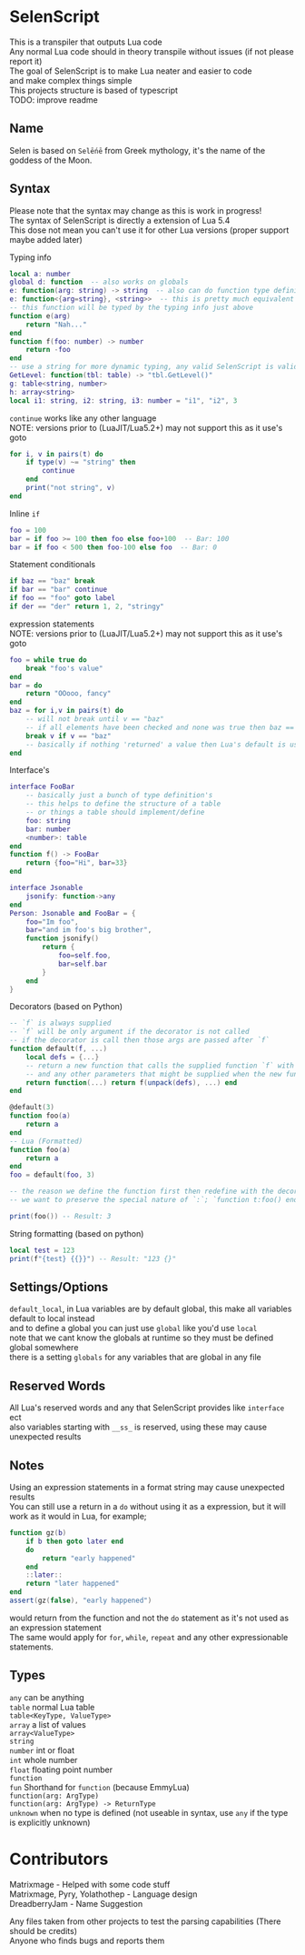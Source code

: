 # SelenScript
This is a transpiler that outputs Lua code  
Any normal Lua code should in theory transpile without issues (if not please report it)  
The goal of SelenScript is to make Lua neater and easier to code  
and make complex things simple  
This projects structure is based of typescript  
TODO: improve readme

## Name
Selen is based on `Selḗnē` from Greek mythology, it's the name of the goddess of the Moon.  

## Syntax
Please note that the syntax may change as this is work in progress!  
The syntax of SelenScript is directly a extension of Lua 5.4  
This dose not mean you can't use it for other Lua versions (proper support maybe added later)  

Typing info 
```Lua
local a: number
global d: function  -- also works on globals
e: function(arg: string) -> string  -- also can do function type definitions
e: function<{arg=string}, <string>>  -- this is pretty much equivalent to the above
-- this function will be typed by the typing info just above
function e(arg)
	return "Nah..."
end
function f(foo: number) -> number
	return -foo
end
-- use a string for more dynamic typing, any valid SelenScript is valid within the string
GetLevel: function(tbl: table) -> "tbl.GetLevel()"
g: table<string, number>
h: array<string>
local i1: string, i2: string, i3: number = "i1", "i2", 3
```

`continue` works like any other language  
NOTE: versions prior to (LuaJIT/Lua5.2+) may not support this as it use's goto  
```Lua
for i, v in pairs(t) do
	if type(v) ~= "string" then
		continue
	end
	print("not string", v)
end
```

Inline `if`  
```Lua
foo = 100
bar = if foo >= 100 then foo else foo+100  -- Bar: 100
bar = if foo < 500 then foo-100 else foo  -- Bar: 0
```

Statement conditionals  
```Lua
if baz == "baz" break
if bar == "bar" continue
if foo == "foo" goto label
if der == "der" return 1, 2, "stringy"
```

expression statements  
NOTE: versions prior to (LuaJIT/Lua5.2+) may not support this as it use's goto  
```Lua
foo = while true do
	break "foo's value"
end
bar = do
	return "OOooo, fancy"
end
baz = for i,v in pairs(t) do
	-- will not break until v == "baz"
	-- if all elements have been checked and none was true then baz == nil
	break v if v == "baz"
	-- basically if nothing 'returned' a value then Lua's default is used `nil`
end
```

Interface's  
```Lua
interface FooBar
	-- basically just a bunch of type definition's
	-- this helps to define the structure of a table
	-- or things a table should implement/define
	foo: string
	bar: number
	<number>: table
end
function f() -> FooBar
	return {foo="Hi", bar=33}
end

interface Jsonable
	jsonify: function->any
end
Person: Jsonable and FooBar = {
	foo="Im foo",
	bar="and im foo's big brother",
	function jsonify()
		return {
			foo=self.foo,
			bar=self.bar
		}
	end
}
```

Decorators (based on Python)  
```Lua
-- `f` is always supplied
-- `f` will be only argument if the decorator is not called
-- if the decorator is call then those args are passed after `f`
function default(f, ...)
	local defs = {...}
	-- return a new function that calls the supplied function `f` with the default parameters `defs`
	-- and any other parameters that might be supplied when the new function is called
	return function(...) return f(unpack(defs), ...) end
end

@default(3)
function foo(a)
	return a
end
-- Lua (Formatted)
function foo(a)
	return a
end
foo = default(foo, 3)

-- the reason we define the function first then redefine with the decorator is because
-- we want to preserve the special nature of `:`; `function t:foo() end`.

print(foo()) -- Result: 3
```

String formatting (based on python)  
```Lua
local test = 123
print(f"{test} {{}}") -- Result: "123 {}"
```


## Settings/Options
`default_local`, in Lua variables are by default global, this make all variables default to local instead  
and to define a global you can just use `global` like you'd use `local`  
note that we cant know the globals at runtime so they must be defined global somewhere  
there is a setting `globals` for any variables that are global in any file  

## Reserved Words
All Lua's reserved words and any that SelenScript provides like `interface` ect  
also variables starting with `__ss_` is reserved, using these may cause unexpected results  

## Notes
Using an expression statements in a format string may cause unexpected results  
You can still use a return in a `do` without using it as a expression, but it will work as it would in Lua, for example;  
```Lua
function gz(b)
	if b then goto later end
	do
		return "early happened"
	end
	::later::
	return "later happened"
end
assert(gz(false), "early happened")
```
would return from the function and not the `do` statement as it's not used as an expression statement  
The same would apply for `for`, `while`, `repeat` and any other expressionable statements.

## Types
`any` can be anything  
`table` normal Lua table  
`table<KeyType, ValueType>`  
`array` a list of values  
`array<ValueType>`  
`string`  
`number` int or float  
`int` whole number  
`float` floating point number  
`function`  
`fun`  Shorthand for `function` (because EmmyLua)  
`function(arg: ArgType)`  
`function(arg: ArgType) -> ReturnType`  
`unknown` when no type is defined (not useable in syntax, use `any` if the type is explicitly unknown)  


# Contributors
Matrixmage - Helped with some code stuff  
Matrixmage, Pyry, Yolathothep - Language design  
DreadberryJam - Name Suggestion  

Any files taken from other projects to test the parsing capabilities (There should be credits)  
Anyone who finds bugs and reports them  

